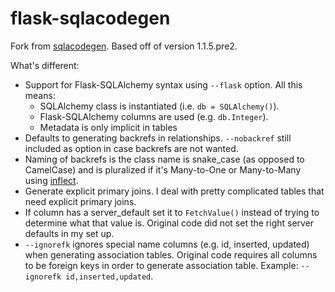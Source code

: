 flask-sqlacodegen
=================

Fork from <a href="https://pypi.python.org/pypi/sqlacodegen">sqlacodegen</a>. Based off of version 1.1.5.pre2.

What's different:
* Support for Flask-SQLAlchemy syntax using `--flask` option. All this means:
  * SQLAlchemy class is instantiated (i.e. `db = SQLAlchemy()`).
  * Flask-SQLAlchemy columns are used (e.g. `db.Integer`).
  * Metadata is only implicit in tables
* Defaults to generating backrefs in relationships. `--nobackref` still included as option in case backrefs are not wanted. 
* Naming of backrefs is the class name is snake_case (as opposed to CamelCase) and is pluralized if it's Many-to-One or Many-to-Many using <a href="https://pypi.python.org/pypi/inflect">inflect</a>.
* Generate explicit primary joins. I deal with pretty complicated tables that need explicit primary joins.
* If column has a server_default set it to `FetchValue()` instead of trying to determine what that value is. Original code did not set the right server defaults in my set up.
* `--ignorefk` ignores special name columns (e.g. id, inserted, updated) when generating association tables. Original code requires all columns to be foreign keys in order to generate association table. Example: `--ignorefk id,inserted,updated`.

